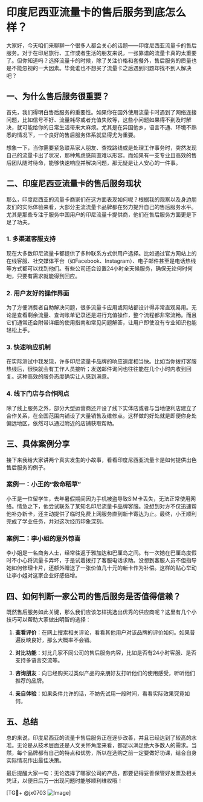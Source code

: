 # 印度尼西亚流量卡的售后服务到底怎么样？

大家好，今天咱们来聊聊一个很多人都会关心的话题——印度尼西亚流量卡的售后服务。对于在印尼旅行、工作或者生活的朋友来说，一张靠谱的流量卡真的太重要了。但你知道吗？选择流量卡的时候，除了关注价格和套餐外，售后服务的质量也是不能忽视的一大因素。毕竟谁也不想买了流量卡之后遇到问题却找不到人解决吧？

## 一、为什么售后服务很重要？

首先，我们得明白售后服务的重要性。如果你在国外使用流量卡时遇到了网络连接问题，比如信号不好、流量耗尽或者充值失败等，这些小问题如果得不到及时解决，就可能给你的日常生活带来大麻烦。尤其是在异国他乡，语言不通、环境不熟悉的情况下，一个良好的售后服务体系就显得尤为重要。

想象一下，当你需要紧急联系家人朋友、查找路线或是处理工作事务时，突然发现自己的流量卡出了状况，那种焦虑感简直难以形容。而如果有一支专业且高效的售后团队随时待命，能够快速响应并解决问题，那无疑是让人安心的一件事。

## 二、印度尼西亚流量卡的售后服务现状

那么，印度尼西亚的流量卡商家们在这方面表现如何呢？根据我的观察以及身边朋友们的实际体验来看，大部分主流流量卡品牌都在努力提升自己的售后服务水平。尤其是那些专注于服务中国用户的印尼流量卡提供商，他们在售后服务方面更是下足了功夫。

### 1. 多渠道客服支持

现在大多数印尼流量卡都提供了多种联系方式供用户选择。比如通过官方网站上的在线客服、社交媒体平台（如Facebook、Instagram）、电子邮件甚至是电话热线等方式都可以找到他们。有些公司还会设置24小时全天候服务，确保无论何时何地，只要有需求就能得到回应。

### 2. 用户友好的操作界面

为了方便消费者自助解决问题，很多流量卡应用或网站都设计得非常直观易用。无论是查看剩余流量、查询账单记录还是进行充值操作，整个流程都非常流畅。而且它们通常还会附带详细的使用指南和常见问题解答，让用户即使没有专业知识也能轻松上手。

### 3. 快速响应机制

在实际测试中我发现，许多印尼流量卡品牌的响应速度相当快。比如当你拨打客服热线后，很快就会有工作人员接听；发送邮件询问也往往能在几个小时内收到回复。这种高效的服务态度确实让人感到满意。

### 4. 线下门店与合作网点

除了线上服务之外，部分大型运营商还开设了线下实体店或者与当地便利店建立了合作关系，在全国范围内铺设了大量销售及维修点。这样做的好处就是即便你身处偏远地区，依然可以通过附近的店铺获取帮助。

## 三、具体案例分享

接下来我给大家讲两个真实发生的小故事，看看印度尼西亚流量卡是如何提供出色售后服务的例子。

### 案例一：小王的“救命稻草”

小王是一位留学生，去年暑假期间因为手机被盗导致SIM卡丢失，无法正常使用网络。情急之下，他尝试联系了某知名印尼流量卡品牌客服。没想到对方不仅迅速帮他补办新卡，还主动提供了临时免费上网服务直到新卡寄达为止。最终，小王顺利完成了学业任务，并对这次经历印象深刻。

### 案例二：李小姐的意外惊喜

李小姐是一名商务人士，经常往返于雅加达和巴厘岛之间。有一次她在巴厘岛度假时不小心将流量卡弄坏，于是试着拨打了客服电话求助。没想到客服人员不但指导她如何修理卡片，还额外赠送了一张价值几十元的新卡作为补偿。这样的贴心举动让李小姐对这家企业好感倍增。

## 四、如何判断一家公司的售后服务是否值得信赖？

既然售后服务如此关键，那么我们应该怎样挑选出优秀的供应商呢？这里有几个小技巧可以帮助大家做出明智的选择：

1. **查看评价**：在网上搜索相关评论，看看其他用户对该品牌的评价如何。如果普遍反映良好，那么大概率不会错。
   
2. **对比功能**：对比几家不同公司的售后服务内容，比如是否有24小时客服、是否支持多语言交流等。
   
3. **咨询朋友**：向已经购买过类似产品的亲朋好友打听他们的使用感受，听听他们推荐的品牌。
   
4. **亲自体验**：如果条件允许的话，不妨先试用一段时间，看看实际效果究竟如何。

## 五、总结

总的来说，印度尼西亚的流量卡售后服务正在逐步改善，并且已经达到了较高的水准。无论是从技术层面还是人文关怀角度来看，都足以满足绝大多数人的需求。当然，每个品牌都有自己的特点和优势，所以在选购之前一定要做好功课，结合自身实际情况作出最佳决策。

最后提醒大家一句：无论选择了哪家公司的产品，都要记得妥善保管好发票及相关凭证，以便日后万一出现问题时能够顺利维权哦！

[TG💪+ @jx0703 ![Image](https://github.com/user-attachments/assets/dbca1d08-cadb-493c-b0ec-ad6f7a83f270)]